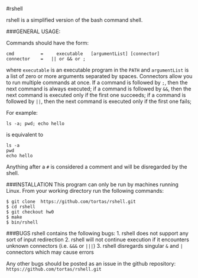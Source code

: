 #rshell 

rshell is a simplified version of the bash command shell. 

###GENERAL USAGE:

Commands should have the form:
```
cmd			 =     executable   [argumentList] [connector]
connector    =   || or && or ;	
```
where `executable` is an executable program in the `PATH` and `argumentList` is a list of zero or 
more arguments separated by spaces. Connectors allow you to run multiple commands at once.
	If a command is followed by `;`, then the next command is always executed;
	if a command is followed by `&&`, then the next command is executed only if the first one succeeds;
	if a command is followed by `||`, then the next command is executed only if the first one fails;

For example:
```
ls -a; pwd; echo hello
```
is equivalent to 
```
ls -a
pwd
echo hello
```

Anything after a `#` is considered a comment and will be disregarded by the shell.


###INSTALLATION
This program can only be run by machines running Linux. From your working directory run the following commands:
```
$ git clone  https://github.com/tortas/rshell.git
$ cd rshell
$ git checkout hw0
$ make
$ bin/rshell
```

###BUGS
rshell contains the following bugs:
	1. rshell does not support any sort of input redirection
	2. rshell will not continue execution if it encounters unknown connectors (i.e. `&&&` or `|||`)
	3. rshell disregards singular `&` and `|` connectors which may cause errors

Any other bugs should be posted as an issue in the github repository:
	``https://github.com/tortas/rshell.git``
